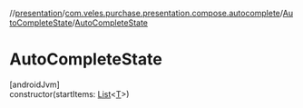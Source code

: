 //[presentation](../../../index.md)/[com.veles.purchase.presentation.compose.autocomplete](../index.md)/[AutoCompleteState](index.md)/[AutoCompleteState](-auto-complete-state.md)

# AutoCompleteState

[androidJvm]\
constructor(startItems: [List](https://kotlinlang.org/api/latest/jvm/stdlib/kotlin.collections/-list/index.html)&lt;[T](index.md)&gt;)
